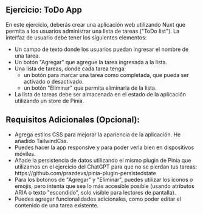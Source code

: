 <h2>Ejercicio: ToDo App</h2>
<p>
En este ejercicio, deberás crear una aplicación web utilizando Nuxt que permita a los usuarios administrar una lista de tareas ("ToDo list"). La interfaz de usuario debe tener los siguientes elementos:
</p>
<ul>
  <li>
    Un campo de texto donde los usuarios puedan ingresar el nombre de una tarea.
  </li>
  <li>
    Un botón "Agregar" que agregue la tarea ingresada a la lista.
  </li>
  <li>
    Una lista de tareas, donde cada tarea tenga:
    <ul>
      <li>
        un botón para marcar una tarea como completada, que pueda ser activado o desactivado.
      </li>
      <li>
        un botón "Eliminar" que permita eliminarla de la lista.
      </li>
    </ul>
  </li>
  <li>
    La lista de tareas debe ser almacenada en el estado de la aplicación utilizando un store de Pinia.
  </li>
</ul>
<h2>Requisitos Adicionales (Opcional): </h2>
<ul>
  <li>    
Agrega estilos CSS para mejorar la apariencia de la aplicación. He añadido TailwindCss.
  </li>
    <li>
    Puedes hacer la app responsive y para poder verla bien en dispositivos móviles.
  </li>
    <li>
    Añade la persistencia de datos utilizando el mismo plugin de Pinia que utilizamos en el ejercicio del ChatGPT para que no se pierdan tus tareas: https://github.com/prazdevs/pinia-plugin-persistedstate
  </li>
    <li>
    Para los botonos de "Agregar" y "Eliminar", puedes utilizar los iconos o emojis, pero intenta que sea lo más accesible posible (usando atributos ARIA o texto "escondido", solo visible para lectores de pantalla).
  </li>
  <li>
    Puedes agregar funcionalidades adicionales, como poder editar el contenido de una tarea existente.
  </li>
</ul>









